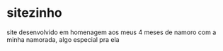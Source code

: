 # sitezinho
site desenvolvido em homenagem aos meus 4 meses de namoro com a minha namorada, algo especial pra ela
